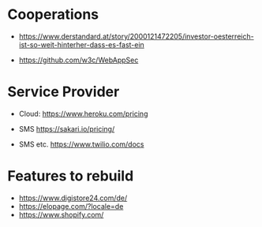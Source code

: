 # Cooperations

- https://www.derstandard.at/story/2000121472205/investor-oesterreich-ist-so-weit-hinterher-dass-es-fast-ein

- https://github.com/w3c/WebAppSec

# Service Provider

- Cloud: https://www.heroku.com/pricing

- SMS https://sakari.io/pricing/
- SMS etc. https://www.twilio.com/docs


# Features to rebuild

- https://www.digistore24.com/de/
- https://elopage.com/?locale=de
- https://www.shopify.com/
